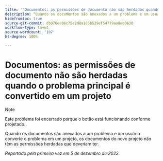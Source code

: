 ```yaml
---
title: '“Documentos: as permissões de documento não são herdadas quando o problema principal é convertido em um projeto”'
description: “Quando os documentos são anexados a um problema e um usuário converte o problema em um projeto, os documentos do novo projeto não têm as permissões herdadas que deveriam ter.”
hidefromtoc: true
source-git-commit: db076ee06c75e2d8a185b539ef54779aa0ec0630
workflow-type: tm+mt
source-wordcount: '107'
ht-degree: 100%

---
```



# Documentos: as permissões de documento não são herdadas quando o problema principal é convertido em um projeto

>[!NOTE]
>
>Este problema foi encerrado porque o botão está funcionando conforme projetado.

<!--This issue is on both WF and WFP TOCs-->

Quando os documentos são anexados a um problema e um usuário converte o problema em um projeto, os documentos do novo projeto não têm as permissões herdadas que deveriam ter.

_Reportado pela primeira vez em 5 de dezembro de 2022._


